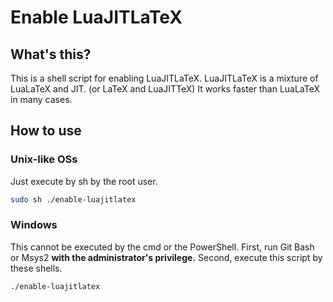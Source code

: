 # Enable LuaJITLaTeX
## What's this?
This is a shell script for enabling LuaJITLaTeX.  LuaJITLaTeX is a mixture of LuaLaTeX and JIT. (or LaTeX and LuaJITTeX)  It works faster than LuaLaTeX in many cases.

## How to use
### Unix-like OSs
Just execute by sh by the root user.

``` bash
sudo sh ./enable-luajitlatex
```

### Windows
This cannot be executed by the cmd or the PowerShell.  First, run Git Bash or Msys2 **with the administrator's privilege.**  Second, execute this script by these shells.

``` bash
./enable-luajitlatex
```

